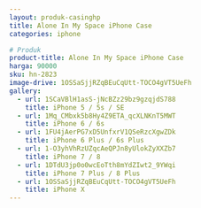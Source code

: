 ```yaml
---
layout: produk-casinghp
title: Alone In My Space iPhone Case
categories: iphone

# Produk
product-title: Alone In My Space iPhone Case
harga: 90000
sku: hn-2823
image-drive: 1OSSaSjjRZqBEuCqUtt-TOCO4gVT5UeFh
gallery:
  - url: 1SCaVBlH1asS-jNcBZz29bz9gzqjdS788
    title: iPhone 5 / 5s / SE
  - url: 1Mq_CMbxk5b8Hy4Z9ETA_qcXLNKnT5MWT
    title: iPhone 6 / 6s
  - url: 1FU4jAerPG7xD5UnfxrV1QSeRzcXgwZDk
    title: iPhone 6 Plus / 6s Plus
  - url: 1-O3yhVhRzUZqcAeQPJn8yUlokZyXXZb7
    title: iPhone 7 / 8
  - url: 1DTdU3jp0o0wcEoTth8mYdZIwt2_9YWqi
    title: iPhone 7 Plus / 8 Plus
  - url: 1OSSaSjjRZqBEuCqUtt-TOCO4gVT5UeFh
    title: iPhone X
---
```

